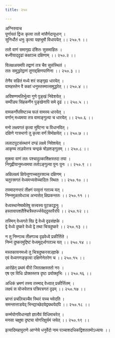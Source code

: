 ```yaml
---
title: २५०

---
```

अग्निरुवाच  
पूर्णायतं द्विजः कृत्वा ततो मांसैर्गदायूधान् ।  
सुनिर्धौतं धनुः कृत्वा यज्ञभूमौ विधापयेत् ।। २५०.१ ।।  
  
ततो वाणं समागृह्य दंशितः सुसमाहितः ।  
बध्नीयाद्‌दृढां कक्षाञ्च दक्षिणाम् ।। २५०.२ ।।  
  
विलक्षअयमपि तद्वाणं तत्र चैव सुसंस्थितं ।  
ततः समुद्धरेद्वाणं तूणाद्दक्षिणपाणिना ।। २५०.३ ।।  
  
तेनैव सहितं मध्ये शरं सङ्‌गृह्य धारयेत् ।  
वामहस्तेन वै कक्षां धनुस्तस्मात्समुद्धरेत् ।। २५०.४ ।।  
  
अविषण्णमतिर्भूत्वा गुणे पुङ्खं निवेशयेत् ।  
सम्पीड्य सिंहकर्णेन पुङ्खेनापि समे दृढं ।। २५०.५ ।।  
  
वामकर्णोपविष्टञ्च फलं वामस्य धारयेत् ।  
वर्णान् मध्यमया तत्र वामाङ्गुल्या च धारयेत् ।। २५०.६ ।।  
  
मनो लक्ष्यगतं कृत्वा मुष्टिना च विधानवित् ।  
दक्षिणे गात्रभागो तु कृत्वा वर्णं विमोक्षयेत् ।। २५०.७ ।।  
  
ललाटपुटसंस्थानं दण्डं लक्ष्ये निवेशयेत् ।  
आकृष्य ताड़येत्तत्र चन्द्रकं षोड़शङ्गुलम् ।। २५०.८ ।।  
  
मुक्त्वा वाणं ततः पश्चादुल्काशिक्षस्तदा तया ।  
निगृह्णीयानुमध्यमया ततोऽङ्गुल्या पुनः पुनः ।। २५०.९ ।।  
  
अक्षिलक्ष्यं क्षिपेत्तूणाच्चतुरस्रञ्च दक्षिणम् ।  
चतुरस्रगतं वेध्यमभ्यसेच्चादितः स्थितः ।। २५०.१० ।।  
  
तस्मादनन्तरं तीक्ष्णं परवृत्तं गतञ्च यत् ।  
निम्नमुन्नतवेधञ्च अभ्यसेत् क्षिप्रकन्ततः ।। २५०.११ ।।  
  
वेध्यस्थानेष्वथैतेषु सत्त्वस्य पुटकाद्धनुः ।  
हस्तावापशतैश्चित्रैस्तर्ज्जयेद्‌दुस्तरैरपि ।। २५०.१२ ।।  
  
तस्मिन् वेध्यगते विप्र द्वे वेध्ये दृढसंज्ञके ।  
द्वे वेध्ये दुष्करे वेध्ये द्वे तथा चित्रदुष्करे ।। २५०.१३ ।।  
  
न तु निम्नञ्च तीक्ष्णञ्च दृढवेध्ये प्रकीर्त्तिते ।  
निम्नं दुष्करमुद्दिष्टं वेध्यमूद्‌र्ध्वगतञ्च यत् ।। २५०.१४ ।।  
  
मस्तकायनमध्ये तु चित्रदुष्करसञ्‌ज्ञके ।  
एवं वेध्यगणङ्‌कृत्वा दक्षिणेनेतरेण च ।। २५०.१५ ।।  
  
आरोहेत् प्रथमं वीरो जितलक्षस्ततो नरः ।  
एष एव विधिः प्रोक्तस्तत्र दृष्टः प्रयोक्तृभिः ।। २५०.१६ ।।  
  
अधिकं भ्रमणं तस्य तस्माद् वेध्यात् प्रकीर्त्तितम् ।  
लक्ष्यं स योजयेत्तत्र पत्रिपत्रगतं दृढम् ।। २५०.१७ ।।  
  
भ्रान्तं प्रचलिचञ्चैव स्थिरं यच्च भवेदति ।  
समन्तात्ताडयेद् भिन्द्याच्छेदयेद्व्यथयेदपि ।। २५०.१८ ।।  
  
कर्म्मयोगविधानज्ञो ज्ञात्वैवं विधिमाचरेत् ।  
मनसा चक्षुषा दृष्ट्या योगरिक्षुर्यमं जयेत् ।। २५०.१९ ।।  
  
इत्यादिमहापुराणे आग्नेये धनुर्वेदो नाम पञ्चाशदधिकद्विशततमोऽध्यायः ।।